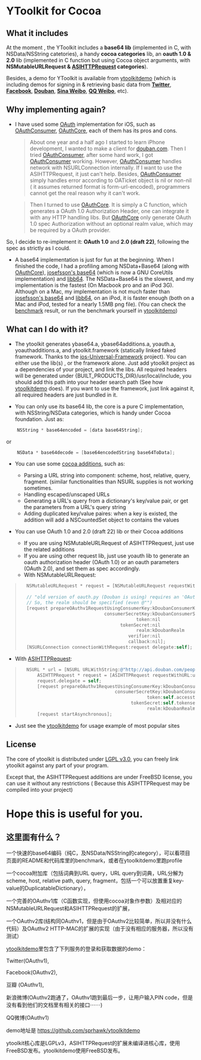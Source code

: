 YToolkit for Cocoa
===========

What it includes
----------------

At the moment , the YToolkit includes a **base64 lib** (implemented in C, with NSData/NSString catetories), a handy **cocoa categories** lib, an  **oauth 1.0 & 2.0** lib (implemented in C function but using Cocoa object arguments, with **NSMutableURLRequest & [ASIHTTPRequest] categories**).

Besides, a demo for YToolkit is available from [ytoolkitdemo][] (which is including demos for signing in & retrieving basic data from **[Twitter]**, **[Facebook]**, **[Douban]**, **[Sina Weibo]**, **[QQ Weibo]**, etc).

[Twitter]: http://www.twitter.com
[Facebook]: http://www.facebook.com
[Douban]: http://www.douban.com
[Sina Weibo]: http://www.weibo.com
[QQ Weibo]: http://t.qq.com/

[ytoolkitdemo]: https://github.com/sprhawk/ytoolkitdemo

[ASIHTTPRequest]: https://github.com/pokeb/asi-http-request/tree


Why implementing again? 
-----------------------

* I have used some [OAuth] implementation for iOS, such as [OAuthConsumer], [OAuthCore], each of them has its pros and cons.

  > About one year and a half ago I started to learn iPhone development, I wanted to make a client for [douban.com][]. Then I tried [OAuthConsumer], after some hard work, I got [OAuthConsumer] working.
However, [OAuthConsumer] handles network with NSURLConnection internally. If I want to use the ASIHTTPRequest, it just can't help. Besides, [OAuthConsumer] simply handles error according to  OATicket object is nil or non-nil ( it assumes returned format is form-url-encoded), programmers cannot get the real reason why it can't work.

  > Then I turned to use [OAuthCore]. It is simply a C function, which generates a OAuth 1.0 Authorization Header, one can integrate it with any HTTP handling libs. But [OAuthCore] only generate OAuth 1.0 spec Authorization without an optional realm value, which may be required by a OAuth provider. 

So, I decide to re-implement it: **OAuth 1.0** and **2.0 (draft 22)**, following the spec as strictly as I could. 

* A base64 implementation is just for fun at the beginning. When I finished the code, I had a profiling among NSData+Base64 (along with [OAuthCore]),  [josefsson's base64] (which is now a GNU CoreUtils implementation) and [libb64]. The NSData+Base64 is the slowest, and my implementation is the fastest (On Macbook pro and an iPod 3G). Although on a Mac, my implementation is not much faster than  [josefsson's base64] and [libb64], on an iPod, it is faster enough (both on a Mac and iPod, tested for a nearly 1.5MB png file). (You can check the [benchmark] result, or run the benchmark yourself in [ytoolkitdemo])

[OAuth]: http://oauth.net/
[douban.com]: www.douban.com
[OAuthConsumer]: https://github.com/jdg/oauthconsumer
[OAuthCore]: https://github.com/atebits/OAuthCore
[josefsson's base64]: http://josefsson.org/base64/
[libb64]: http://libb64.sourceforge.net/
[benchmark]: https://github.com/sprhawk/ytoolkit/blob/master/BENCHMARK

What can I do with it?
--------------------

* The ytoolkit generates ybase64.a,  ybase64additions.a, yoauth.a, yoauthadditions.a, and ytoolkit.framework (statically linked faked framework.  Thanks to the [ios-Universal-Framework] project).  You can either use the lib(s) , or the framework alone. Just add ytoolkit project as a dependencies of your project, and link the libs. All required headers will be generated under {BUILT_PRODUCTS_DIR}/usr/local/include, you should add this path into your header search path (See how [ytoolkitdemo] does). If you want to use the framework, just link against it, all required headers are just bundled in it.

[ios-Universal-Framework]: https://github.com/kstenerud/iOS-Universal-Framework

* You can only use its base64 lib, the core is a pure C implementation, with NSString/NSData categories, which is handy under Cocoa foundation.
Just as:

```objective-c
    NSString * base64encoded = [data base64String];
```

or

```objective-c
    NSData * base64decode = [base64encodedString base64ToData];
```

* You can use some [cocoa additions], such as:
    * Parsing a URL string into component: scheme, host, relative, query, fragment. (similar functionalities than NSURL supplies is not working sometimes.
    * Handling escaped/unscaped URLs
    * Generating a URL's query from a dictionary's key/value pair, or get the parameters from a URL's query string
    * Adding duplicated key/value paires: when a key is existed, the addition will add a NSCountedSet object to contains the values

* You can use OAuth 1.0 and 2.0 (draft 22) lib or their Cocoa additions
  * If you are using NSMutableURLRequest of ASIHTTPRequest, just use the related additions
  * If you are using other request lib, just use yoauth lib to generate an oauth authorization header (OAuth 1.0) or an oauth parameters (OAuth 2.0), and set them as spec accordingly.
  * With NSMutableURLRequest:

>  ```Objective-c
>    NSMutableURLRequest * request = [NSMutableURLRequest requestWithURL:[NSURL URLWithString:@"http://www.douban.com/service/auth/request_token"]];
>    
>    // "old version of oauth.py (Douban is using) requires an 'OAuth realm=' format pattern
>    // So, the realm should be specified (even @"")
>    [request prepareOAuthv1RequestUsingConsumerKey:kDoubanConsumerKey
>                                 consumerSecretKey:kDoubanConsumerSecretKey
>                                             token:nil
>                                       tokenSecret:nil
>                                             realm:kDoubanRealm
>                                          verifier:nil
>                                          callback:nil];
>    [NSURLConnection connectionWithRequest:request delegate:self];
>  ``` 

  * With [ASIHTTPRequest]:

>  ```Objective-c
>    NSURL * url = [NSURL URLWithString:@"http://api.douban.com/people/%40me/miniblog?alt=json"];
>        ASIHTTPRequest * request = [ASIHTTPRequest requestWithURL:url];
>        request.delegate = self;
>        [request prepareOAuthv1RequestUsingConsumerKey:kDoubanConsumerKey
>                                     consumerSecretKey:kDoubanConsumerSecretKey
>                                                 token:self.accesstoken
>                                           tokenSecret:self.tokensecret
>                                                 realm:kDoubanRealm];
>        [request startAsynchronous];
>  ```

  * Just see the [ytoolkitdemo] for usage example of most popular sites

[cocoa additions]: https://github.com/sprhawk/ytoolkit/tree/master/ycocoaadditions/code

License
--------------------

The core of ytoolkit is distributed under [LGPL v3.0], you can freely link ytoolkit against any part of your program.

Except that, the ASIHTTPRequest additions are under FreeBSD license, you can use it without any restrictions ( Because this ASIHTTPRequest may be compiled into your project)

[LGPL v3.0]: http://www.gnu.org/licenses/lgpl.html

Hope this is useful for you.
===============

这里面有什么？
------------

一个快速的base64编码（纯C，及NSData/NSString的category），可以看项目页面的README和代码库里的benchmark，或者在ytoolkitdemo里跑profile

一个cocoa附加库（包括词典到URL query，URL query到词典，URL分解为scheme, host, relative path, query, fragment，包括一个可以放置重复key-value的DuplicatableDictionary），

一个完善的OAuthv1库（C函数实现，但使用cocoa对象作参数）及相对应的NSMutableURLRequest和ASIHTTPRequest的扩展，

一个OAuthv2库(结构同OAuthv1，但是由于OAuthv2比较简单，所以并没有什么代码）及OAuthv2 HTTP-MAC的扩展的实现（由于没有相应的服务器，所以没有测试）

[ytoolkitdemo]里包含了下列服务的登录和获取数据的demo：

Twitter(OAuthv1),

Facebook(OAuthv2),

豆瓣 (OAuthv1),

新浪微博(OAuthv2跑通了，OAuthv1跑到最后一步，让用户输入PIN code，但是没有看到他们的文档里有相关的接口⋯⋯)

QQ微博(OAuthv1)

demo地址是
https://github.com/sprhawk/ytoolkitdemo


ytoolkit核心库是LGPLv3，ASIHTTPRequest的扩展未编译进核心库，使用FreeBSD发布。ytoolkitdemo使用FreeBSD发布。

